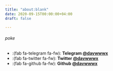 ```yaml
---
title: "about:blank"
date: 2020-09-15T00:00:00+04:00
draft: false

---
```



###### poke

* :(fab fa-telegram fa-fw): **Telegram [@davwwwx](https://t.me/davwwwx)**
* :(fab fa-twitter fa-fw): **Twitter [@davwwwx](https://twitter.com/davwwwx)**
* :(fab fa-github fa-fw): **Github [@davwwwx](https://github.com/davwwwx)**
